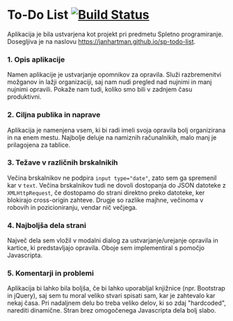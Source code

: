 # To-Do List  [![Build Status](https://travis-ci.org/janhartman/sp-todo-list.svg?branch=master)](https://travis-ci.org/janhartman/sp-todo-list)

Aplikacija je bila ustvarjena kot projekt pri predmetu Spletno programiranje. Dosegljiva je na naslovu https://janhartman.github.io/sp-todo-list.

### 1. Opis aplikacije
Namen aplikacije je ustvarjanje opomnikov za opravila. Služi razbremenitvi možganov in lažji organizaciji, saj nam nudi pregled nad nujnimi in manj nujnimi opravili. Pokaže nam tudi, koliko smo bili v zadnjem času produktivni.

### 2. Ciljna publika in naprave
Aplikacija je namenjena vsem, ki bi radi imeli svoja opravila bolj organizirana in na enem mestu. Najbolje deluje na namiznih računalnikih, malo manj je prilagojena za tablice.

### 3. Težave v različnih brskalnikih
Večina brskalnikov ne podpira `input type="date"`, zato sem ga spremenil kar v `text`. Večina brskalnikov tudi ne dovoli dostopanja do JSON datoteke z `XMLHttpRequest`, če dostopamo do strani direktno preko datoteke, ker blokirajo cross-origin zahteve. Drugje so razlike majhne, večinoma v robovih in pozicioniranju, vendar nič večjega.

### 4. Najboljša dela strani
Največ dela sem vložil v modalni dialog za ustvarjanje/urejanje opravila in kartice, ki predstavljajo opravila. Oboje sem implementiral s pomočjo Javascripta.

### 5. Komentarji in problemi
Aplikacija bi lahko bila boljša, če bi lahko uporabljal knjižnice (npr. Bootstrap in jQuery), saj sem tu moral veliko stvari spisati sam, kar je zahtevalo kar nekaj časa. Pri nadaljnem delu bo treba veliko delov, ki so zdaj "hardcoded", narediti dinamične. Stran brez omogočenega Javascripta dela bolj slabo.
